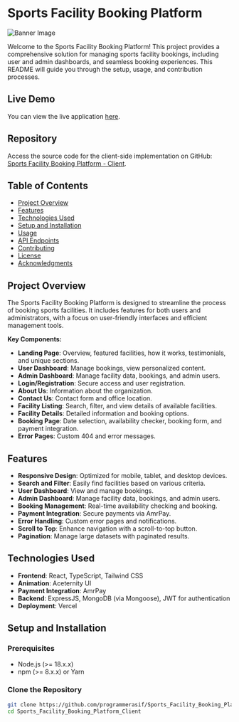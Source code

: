 # Sports Facility Booking Platform

![Banner Image](https://i.ibb.co.com/gPw3jRJ/Screenshot-7.png)

Welcome to the Sports Facility Booking Platform! This project provides a comprehensive solution for managing sports facility bookings, including user and admin dashboards, and seamless booking experiences. This README will guide you through the setup, usage, and contribution processes.

## Live Demo

You can view the live application [here](https://game-space-five.vercel.app/).

## Repository

Access the source code for the client-side implementation on GitHub: [Sports Facility Booking Platform - Client](https://github.com/programmerasif/Sports_Facility_Booking_Platform_Client.git).

## Table of Contents

- [Project Overview](#project-overview)
- [Features](#features)
- [Technologies Used](#technologies-used)
- [Setup and Installation](#setup-and-installation)
- [Usage](#usage)
- [API Endpoints](#api-endpoints)
- [Contributing](#contributing)
- [License](#license)
- [Acknowledgments](#acknowledgments)

## Project Overview

The Sports Facility Booking Platform is designed to streamline the process of booking sports facilities. It includes features for both users and administrators, with a focus on user-friendly interfaces and efficient management tools.

**Key Components:**
- **Landing Page**: Overview, featured facilities, how it works, testimonials, and unique sections.
- **User Dashboard**: Manage bookings, view personalized content.
- **Admin Dashboard**: Manage facility data, bookings, and admin users.
- **Login/Registration**: Secure access and user registration.
- **About Us**: Information about the organization.
- **Contact Us**: Contact form and office location.
- **Facility Listing**: Search, filter, and view details of available facilities.
- **Facility Details**: Detailed information and booking options.
- **Booking Page**: Date selection, availability checker, booking form, and payment integration.
- **Error Pages**: Custom 404 and error messages.

## Features

- **Responsive Design**: Optimized for mobile, tablet, and desktop devices.
- **Search and Filter**: Easily find facilities based on various criteria.
- **User Dashboard**: View and manage bookings.
- **Admin Dashboard**: Manage facility data, bookings, and admin users.
- **Booking Management**: Real-time availability checking and booking.
- **Payment Integration**: Secure payments via AmrPay.
- **Error Handling**: Custom error pages and notifications.
- **Scroll to Top**: Enhance navigation with a scroll-to-top button.
- **Pagination**: Manage large datasets with paginated results.

## Technologies Used

- **Frontend**: React, TypeScript, Tailwind CSS
- **Animation**: Aceternity UI
- **Payment Integration**: AmrPay
- **Backend**: ExpressJS, MongoDB (via Mongoose), JWT for authentication
- **Deployment**: Vercel

## Setup and Installation

### Prerequisites

- Node.js (>= 18.x.x)
- npm (>= 8.x.x) or Yarn

### Clone the Repository

```bash
git clone https://github.com/programmerasif/Sports_Facility_Booking_Platform_Client.git
cd Sports_Facility_Booking_Platform_Client